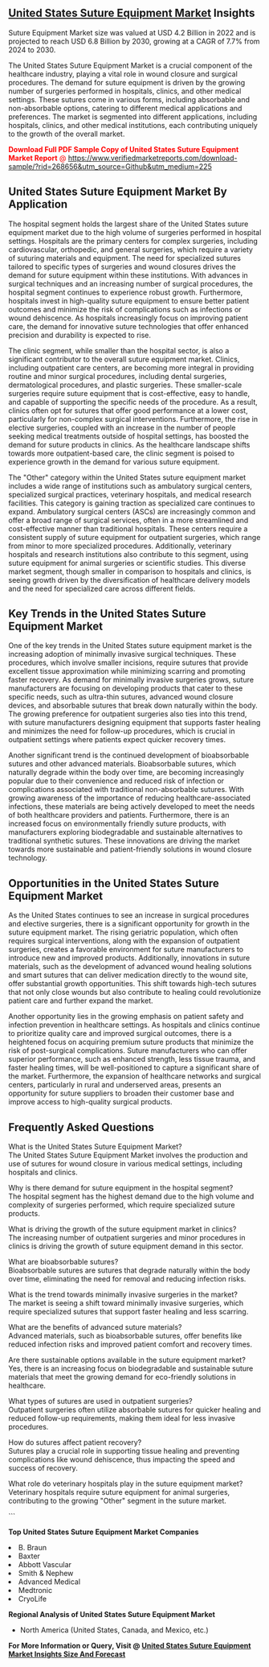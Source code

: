 <h2><a href="https://www.verifiedmarketreports.com/download-sample/?rid=268656&amp;utm_source=Github&amp;utm_medium=225" target="_blank">United States Suture Equipment Market</a> Insights</h2><p>Suture Equipment Market size was valued at USD 4.2 Billion in 2022 and is projected to reach USD 6.8 Billion by 2030, growing at a CAGR of 7.7% from 2024 to 2030.</p><p> <p>The United States Suture Equipment Market is a crucial component of the healthcare industry, playing a vital role in wound closure and surgical procedures. The demand for suture equipment is driven by the growing number of surgeries performed in hospitals, clinics, and other medical settings. These sutures come in various forms, including absorbable and non-absorbable options, catering to different medical applications and preferences. The market is segmented into different applications, including hospitals, clinics, and other medical institutions, each contributing uniquely to the growth of the overall market.</p> <p><p><span class=""><span style="color: #ff0000;"><strong>Download Full PDF Sample Copy of United States Suture Equipment Market Report</strong> @ </span><a href="https://www.verifiedmarketreports.com/download-sample/?rid=268656&amp;utm_source=Github&amp;utm_medium=225" target="_blank">https://www.verifiedmarketreports.com/download-sample/?rid=268656&amp;utm_source=Github&amp;utm_medium=225</a></span></p></p> <h2>United States Suture Equipment Market By Application</h2> <p>The hospital segment holds the largest share of the United States suture equipment market due to the high volume of surgeries performed in hospital settings. Hospitals are the primary centers for complex surgeries, including cardiovascular, orthopedic, and general surgeries, which require a variety of suturing materials and equipment. The need for specialized sutures tailored to specific types of surgeries and wound closures drives the demand for suture equipment within these institutions. With advances in surgical techniques and an increasing number of surgical procedures, the hospital segment continues to experience robust growth. Furthermore, hospitals invest in high-quality suture equipment to ensure better patient outcomes and minimize the risk of complications such as infections or wound dehiscence. As hospitals increasingly focus on improving patient care, the demand for innovative suture technologies that offer enhanced precision and durability is expected to rise.</p> <p>The clinic segment, while smaller than the hospital sector, is also a significant contributor to the overall suture equipment market. Clinics, including outpatient care centers, are becoming more integral in providing routine and minor surgical procedures, including dental surgeries, dermatological procedures, and plastic surgeries. These smaller-scale surgeries require suture equipment that is cost-effective, easy to handle, and capable of supporting the specific needs of the procedure. As a result, clinics often opt for sutures that offer good performance at a lower cost, particularly for non-complex surgical interventions. Furthermore, the rise in elective surgeries, coupled with an increase in the number of people seeking medical treatments outside of hospital settings, has boosted the demand for suture products in clinics. As the healthcare landscape shifts towards more outpatient-based care, the clinic segment is poised to experience growth in the demand for various suture equipment.</p> <p>The "Other" category within the United States suture equipment market includes a wide range of institutions such as ambulatory surgical centers, specialized surgical practices, veterinary hospitals, and medical research facilities. This category is gaining traction as specialized care continues to expand. Ambulatory surgical centers (ASCs) are increasingly common and offer a broad range of surgical services, often in a more streamlined and cost-effective manner than traditional hospitals. These centers require a consistent supply of suture equipment for outpatient surgeries, which range from minor to more specialized procedures. Additionally, veterinary hospitals and research institutions also contribute to this segment, using suture equipment for animal surgeries or scientific studies. This diverse market segment, though smaller in comparison to hospitals and clinics, is seeing growth driven by the diversification of healthcare delivery models and the need for specialized care across different fields.</p> <h2>Key Trends in the United States Suture Equipment Market</h2> <p>One of the key trends in the United States suture equipment market is the increasing adoption of minimally invasive surgical techniques. These procedures, which involve smaller incisions, require sutures that provide excellent tissue approximation while minimizing scarring and promoting faster recovery. As demand for minimally invasive surgeries grows, suture manufacturers are focusing on developing products that cater to these specific needs, such as ultra-thin sutures, advanced wound closure devices, and absorbable sutures that break down naturally within the body. The growing preference for outpatient surgeries also ties into this trend, with suture manufacturers designing equipment that supports faster healing and minimizes the need for follow-up procedures, which is crucial in outpatient settings where patients expect quicker recovery times.</p> <p>Another significant trend is the continued development of bioabsorbable sutures and other advanced materials. Bioabsorbable sutures, which naturally degrade within the body over time, are becoming increasingly popular due to their convenience and reduced risk of infection or complications associated with traditional non-absorbable sutures. With growing awareness of the importance of reducing healthcare-associated infections, these materials are being actively developed to meet the needs of both healthcare providers and patients. Furthermore, there is an increased focus on environmentally friendly suture products, with manufacturers exploring biodegradable and sustainable alternatives to traditional synthetic sutures. These innovations are driving the market towards more sustainable and patient-friendly solutions in wound closure technology.</p> <h2>Opportunities in the United States Suture Equipment Market</h2> <p>As the United States continues to see an increase in surgical procedures and elective surgeries, there is a significant opportunity for growth in the suture equipment market. The rising geriatric population, which often requires surgical interventions, along with the expansion of outpatient surgeries, creates a favorable environment for suture manufacturers to introduce new and improved products. Additionally, innovations in suture materials, such as the development of advanced wound healing solutions and smart sutures that can deliver medication directly to the wound site, offer substantial growth opportunities. This shift towards high-tech sutures that not only close wounds but also contribute to healing could revolutionize patient care and further expand the market.</p> <p>Another opportunity lies in the growing emphasis on patient safety and infection prevention in healthcare settings. As hospitals and clinics continue to prioritize quality care and improved surgical outcomes, there is a heightened focus on acquiring premium suture products that minimize the risk of post-surgical complications. Suture manufacturers who can offer superior performance, such as enhanced strength, less tissue trauma, and faster healing times, will be well-positioned to capture a significant share of the market. Furthermore, the expansion of healthcare networks and surgical centers, particularly in rural and underserved areas, presents an opportunity for suture suppliers to broaden their customer base and improve access to high-quality surgical products.</p> <h2>Frequently Asked Questions</h2> <p>What is the United States Suture Equipment Market? <br> The United States Suture Equipment Market involves the production and use of sutures for wound closure in various medical settings, including hospitals and clinics.</p> <p>Why is there demand for suture equipment in the hospital segment? <br> The hospital segment has the highest demand due to the high volume and complexity of surgeries performed, which require specialized suture products.</p> <p>What is driving the growth of the suture equipment market in clinics? <br> The increasing number of outpatient surgeries and minor procedures in clinics is driving the growth of suture equipment demand in this sector.</p> <p>What are bioabsorbable sutures? <br> Bioabsorbable sutures are sutures that degrade naturally within the body over time, eliminating the need for removal and reducing infection risks.</p> <p>What is the trend towards minimally invasive surgeries in the market? <br> The market is seeing a shift toward minimally invasive surgeries, which require specialized sutures that support faster healing and less scarring.</p> <p>What are the benefits of advanced suture materials? <br> Advanced materials, such as bioabsorbable sutures, offer benefits like reduced infection risks and improved patient comfort and recovery times.</p> <p>Are there sustainable options available in the suture equipment market? <br> Yes, there is an increasing focus on biodegradable and sustainable suture materials that meet the growing demand for eco-friendly solutions in healthcare.</p> <p>What types of sutures are used in outpatient surgeries? <br> Outpatient surgeries often utilize absorbable sutures for quicker healing and reduced follow-up requirements, making them ideal for less invasive procedures.</p> <p>How do sutures affect patient recovery? <br> Sutures play a crucial role in supporting tissue healing and preventing complications like wound dehiscence, thus impacting the speed and success of recovery.</p> <p>What role do veterinary hospitals play in the suture equipment market? <br> Veterinary hospitals require suture equipment for animal surgeries, contributing to the growing "Other" segment in the suture market.</p> ```</p><p><strong>Top United States Suture Equipment Market Companies</strong></p><div data-test-id=""><p><li>B. Braun</li><li> Baxter</li><li> Abbott Vascular</li><li> Smith & Nephew</li><li> Advanced Medical</li><li> Medtronic</li><li> CryoLife</li></p><div><strong>Regional Analysis of&nbsp;United States Suture Equipment Market</strong></div><ul><li dir="ltr"><p dir="ltr">North America&nbsp;(United States, Canada, and Mexico, etc.)</p></li></ul><p><strong>For More Information or Query, Visit @&nbsp;</strong><strong><a href="https://www.verifiedmarketreports.com/product/suture-equipment-market/?utm_source=Github&amp;utm_medium=225" target="_blank">United States Suture Equipment Market Insights Size And Forecast</a></strong></p></div>
